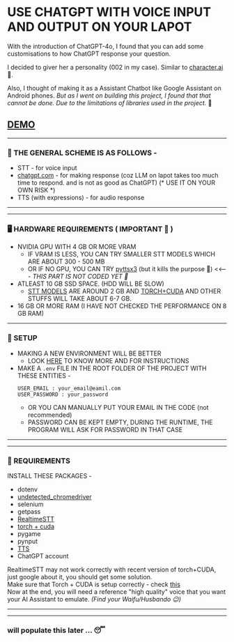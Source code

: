 # USE CHATGPT WITH VOICE INPUT AND OUTPUT ON YOUR LAPOT

With the introduction of ChatGPT-4o, I found that you can add some customisations to how ChatGPT response your question.

I decided to giver her a personality (002 in my case). Similar to [character.ai](character.ai) 🌚. 

Also, I thought of making it as a Assistant Chatbot like Google Assistant on Android phones. *But as I went on building this project, I found that that cannot be done. Due to the limitations of libraries used in the project.* 🫤

[DEMO](https://www.youtube.com/watch?v=-lx_MS_-YeE)
---
---
### 🤔 THE GENERAL SCHEME IS AS FOLLOWS -
- STT - for voice input
- [chatgpt.com](chatgpt.com) - for making response (coz LLM on lapot takes too much time to respond. and is not as good as ChatGPT) (* USE IT ON YOUR OWN RISK *)
- TTS (with expressions) - for audio response

---
---

### 🖥️ HARDWARE REQUIREMENTS ( IMPORTANT 😬 ) 
- NVIDIA GPU WITH 4 GB OR MORE VRAM
    - IF VRAM IS LESS, YOU CAN TRY SMALLER STT MODELS WHICH ARE ABOUT 300 - 500 MB 
    - OR IF NO GPU, YOU CAN TRY [pyttsx3](https://pyttsx3.readthedocs.io/en/latest/index.html) (but it kills the purpose 🫥) <<--- *THIS PART IS NOT CODED YET 😬*
- ATLEAST 10 GB SSD SPACE. (HDD WILL BE SLOW)
    - [STT MODELS](https://huggingface.co/coqui/XTTS-v2/tree/main) ARE AROUND 2 GB AND [TORCH+CUDA](https://pytorch.org/) AND OTHER STUFFS WILL TAKE ABOUT 6-7 GB. 
- 16 GB OR MORE RAM (I HAVE NOT CHECKED THE PERFORMANCE ON 8 GB RAM)

--- 
### 🔧 SETUP
- MAKING A NEW ENVIRONMENT WILL BE BETTER
  - LOOK [HERE](https://www.geeksforgeeks.org/python-virtual-environment/) TO KNOW MORE AND FOR INSTRUCTIONS 
- MAKE A `.env` FILE IN THE ROOT FOLDER OF THE PROJECT WITH THESE ENTITIES -
  ```
  USER_EMAIL : your_email@eamil.com
  USER_PASSWORD : your_password
  ```
  - OR YOU CAN MANUALLY PUT YOUR EMAIL IN THE CODE (not recommended)
  - PASSWORD CAN BE KEPT EMPTY, DURING THE RUNTIME, THE PROGRAM WILL ASK FOR PASSWORD IN THAT CASE

---
---

### 📎 REQUIREMENTS 
INSTALL THESE PACKAGES -
- dotenv
- [undetected_chromedriver](https://pypi.org/project/undetected-chromedriver/)
- selenium
- getpass
- [RealtimeSTT](https://github.com/KoljaB/RealtimeSTT)
- [torch + cuda](https://pytorch.org/)
- pygame 
- pynput
- [TTS](https://docs.coqui.ai/en/latest/installation.html)
- ChatGPT account

RealtimeSTT may not work correctly with recent version of torch+CUDA, just google about it, you should get some solution.\
Make sure that Torch + CUDA is setup correctly - check [this](https://stackoverflow.com/questions/48152674/how-do-i-check-if-pytorch-is-using-the-gpu) \
Now at the end, you will need a reference "high quality" voice that you want your AI Assistant to emulate. *(Find your Waifu/Husbando 😉)*

---
---

### will populate this later ... 😴